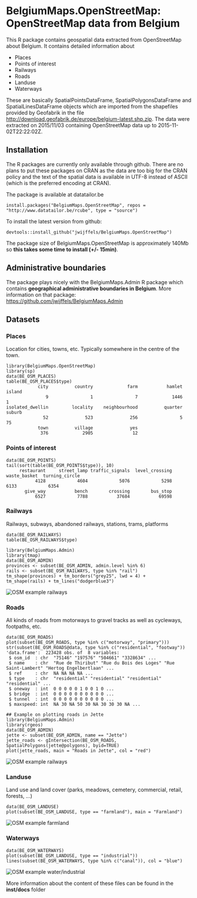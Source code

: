 # BelgiumMaps.OpenStreetMap: OpenStreetMap data from Belgium

This R package contains geospatial data extracted from OpenStreetMap about Belgium. It contains detailed information about 

* Places
* Points of interest
* Railways
* Roads
* Landuse
* Waterways

These are basically SpatialPointsDataFrame, SpatialPolygonsDataFrame and SpatialLinesDataFrame objects which are imported from the shapefiles provided by Geofabrik in the file http://download.geofabrik.de/europe/belgium-latest.shp.zip. The data were extracted on 2015/11/03 containing OpenStreetMap data up to 2015-11-02T22:22:02Z.

## Installation

The R packages are currently only available through github. There are no plans to put these packages on CRAN as the data are too big for the CRAN policy and the text of the spatial data is available in UTF-8 instead of ASCII (which is the preferred encoding at CRAN).

The package is available at datatailor.be
```
install.packages("BelgiumMaps.OpenStreetMap", repos = "http://www.datatailor.be/rcube", type = "source")
```

To install the latest version from github:
```
devtools::install_github("jwijffels/BelgiumMaps.OpenStreetMap")
```
The package size of BelgiumMaps.OpenStreetMap is approximately 140Mb so **this takes some time to install (+/- 15min)**.


## Administrative boundaries

The package plays nicely with the BelgiumMaps.Admin R package which contains **geographical administrative boundaries in Belgium**. More information on that package: https://github.com/jwijffels/BelgiumMaps.Admin


## Datasets

### Places

Location for cities, towns, etc. Typically somewhere in the centre of the town.

```
library(BelgiumMaps.OpenStreetMap)
library(sp)
data(BE_OSM_PLACES)
table(BE_OSM_PLACES$type)
            city          country             farm           hamlet           island 
               9                1                7             1446                1 
isolated_dwellin         locality    neighbourhood          quarter           suburb 
              52              523              256                5               75 
            town          village              yes 
             376             2905               12 

```

### Points of interest

```
data(BE_OSM_POINTS)
tail(sort(table(BE_OSM_POINTS$type)), 10)
     restaurant     street_lamp traffic_signals  level_crossing    waste_basket  turning_circle 
           4128            4604            5076            5298            6133            6354 
       give_way           bench        crossing        bus_stop 
           6527            7788           37684           69598 

```

### Railways

Railways, subways, abandoned railways, stations, trams, platforms

```
data(BE_OSM_RAILWAYS)
table(BE_OSM_RAILWAYS$type)
             
library(BelgiumMaps.Admin)
library(tmap) 
data(BE_OSM_ADMIN)
provinces <- subset(BE_OSM_ADMIN, admin.level %in% 6)
rails <- subset(BE_OSM_RAILWAYS, type %in% "rail")
tm_shape(provinces) + tm_borders("grey25", lwd = 4) +
tm_shape(rails) + tm_lines("dodgerblue3")
```
![OSM example railways](inst/extdata/img/example_railways.png)


### Roads

All kinds of roads from motorways to gravel tracks as well as cycleways, footpaths, etc.

```
data(BE_OSM_ROADS)
plot(subset(BE_OSM_ROADS, type %in% c("motorway", "primary")))
str(subset(BE_OSM_ROADS@data, type %in% c("residential", "footway"))
'data.frame':  223428 obs. of  8 variables:
 $ osm_id  : chr  "75146" "197576" "504661" "3328634" ...
 $ name    : chr  "Rue de Thiribut" "Rue du Bois des Loges" "Rue Saint-Lambert" "Hertog Engelbertlaan" ...
 $ ref     : chr  NA NA NA NA ...
 $ type    : chr  "residential" "residential" "residential" "residential" ...
 $ oneway  : int  0 0 0 0 0 1 0 0 1 0 ...
 $ bridge  : int  0 0 0 0 0 0 0 0 0 0 ...
 $ tunnel  : int  0 0 0 0 0 0 0 0 0 0 ...
 $ maxspeed: int  NA 30 NA 50 30 NA 30 30 30 NA ...
 
## Example on plotting roads in Jette
library(BelgiumMaps.Admin)
library(rgeos)
data(BE_OSM_ADMIN)
jette <- subset(BE_OSM_ADMIN, name == "Jette")
jette_roads <- gIntersection(BE_OSM_ROADS, SpatialPolygons(jette@polygons), byid=TRUE)
plot(jette_roads, main = "Roads in Jette", col = "red")
```
![OSM example railways](inst/extdata/img/example_roads.png)


### Landuse

Land use and land cover (parks, meadows, cemetery, commercial, retail, forests, ...)

```
data(BE_OSM_LANDUSE)
plot(subset(BE_OSM_LANDUSE, type == "farmland"), main = "Farmland")
```
![OSM example farmland](inst/extdata/img/example_farmland.png)


### Waterways

```
data(BE_OSM_WATERWAYS)
plot(subset(BE_OSM_LANDUSE, type == "industrial"))
lines(subset(BE_OSM_WATERWAYS, type %in% c("canal")), col = "blue")
```
![OSM example water/industrial](inst/extdata/img/osm_industrial.png)

More information about the content of these files can be found in the **inst/docs** folder

